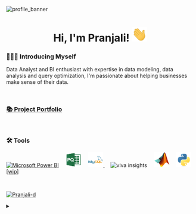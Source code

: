 ![profile_banner](https://github.com/Pranjali-d/Pranjali-d/assets/49934575/749ef44e-345b-43cb-96a5-664c3d36c20c)



<h1 align="center">Hi, I'm Pranjali! <img src="https://raw.githubusercontent.com/Pranjali-d/Pranjali-d/main/resources/wave.gif" alt="matlab" width="40" height="40"/> </h1>


### 🙋🏻‍♀️ Introducing Myself
Data Analyst and BI enthusiast 
with expertise in data modeling, data analysis and query optimization, I'm passionate about helping businesses make sense of their data.

</br>

### [📚 Project Portfolio]( https://github.com/Pranjali-d/Portfolio )

</br>

### 🛠️ Tools
</a> <a href="https://powerbi.microsoft.com/en/" target="_blank" rel="noreferrer"> <img src="https://upload.wikimedia.org/wikipedia/commons/thumb/c/cf/New_Power_BI_Logo.svg/600px-New_Power_BI_Logo.svg.png?20210102182532" alt="Microsoft Power BI" width="40" height="40"/></a></a>  &nbsp; &nbsp;
<a href="https://www.microsoft.com/en-us/microsoft-365/excel" target="_blank" rel="noreferrer"> 
 <img src="https://raw.githubusercontent.com/Pranjali-d/Pranjali-d/main/resources/poweer%20query%20logo.jpg" alt="excel" width="40" height="40"/></a>   &nbsp; &nbsp;
<a href="https://www.mysql.com/" target="_blank" rel="noreferrer"> <img src="https://raw.githubusercontent.com/devicons/devicon/master/icons/mysql/mysql-original-wordmark.svg" alt="mysql" width="40" height="40"/> </a>   &nbsp; &nbsp;
 <img src="https://microsoft.github.io/vivainsights/logo.png" alt="viva insights" width="40" height="40"/>  &nbsp; &nbsp;
  <img src="https://github.com/Pranjali-d/Pranjali-d/blob/main/resources/matlab%20logo.jpg" alt="matlab" width="40" height="40"/> </a>   &nbsp; &nbsp;
 <a href="https://www.python.org" target="_blank" rel="noreferrer"> <img src="https://raw.githubusercontent.com/devicons/devicon/master/icons/python/python-original.svg" alt="python" width="40" height="40"/>[wip] 

  </br>


 <p align="left">
    <img src="https://komarev.com/ghpvc/?username=Pranjali-d&label=Profile%20views&color=0e75b6&style=flat" alt="Pranjali-d" />
  </p>

<details>
  <summary></summary>
 
</details>
  


  
 <!---
 <a href="https://www.microsoft.com/en-us/microsoft-365/powerpoint" target="_blank" rel="noreferrer"> <img src="https://upload.wikimedia.org/wikipedia/commons/3/3b/Microsoft_PowerPoint_Logo.png" alt="Microsoft Power Point" width="40" height="40"/></a>  &nbsp; &nbsp;
 
 -->
  
 
